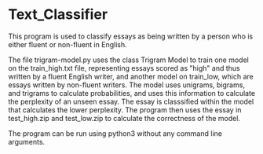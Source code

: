 # Text_Classifier

This program is used to classify essays as being written by a person who is either fluent or non-fluent in English.

The file trigram-model.py uses the class Trigram Model to train one model on the train_high.txt file, representing essays scored as "high" and thus written by a fluent English writer, and another model on train_low, which are essays written by non-fluent writers. The model uses unigrams, bigrams, and trigrams to calculate probabilities, and uses this information to calculate the perplexity of an unseen essay. The essay is classsified within the model that calculates the lower perplexity. The program then uses the essay in test_high.zip and test_low.zip to calculate the correctness of the model.

The program can be run using python3 without any command line arguments.
